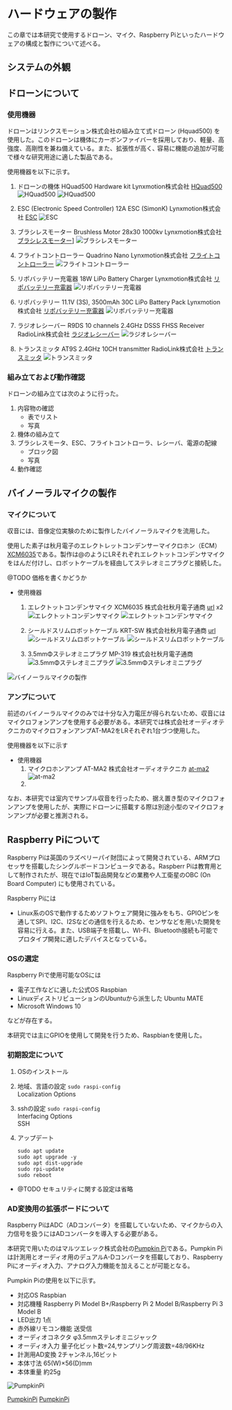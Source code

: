 # ハードウェアの製作

この章では本研究で使用するドローン、マイク、Raspberry Piといったハードウェアの構成と製作について述べる。

## システムの外観


## ドローンについて

### 使用機器

ドローンはリンクスモーション株式会社の組み立て式ドローン
(Hquad500) を使用した。このドローンは機体にカーボンファイバーを採用しており、軽量、高強度、高剛性を兼ね備えている。また、拡張性が高く､ 容易に機能の追加が可能で様々な研究用途に適した製品である。

使用機器を以下に示す。

1. ドローンの機体 HQuad500 Hardware kit Lynxmotion株式会社 [HQuad500](http://www.lynxmotion.com/p-1058-hquad500-hardware-only-kit.aspx)
   ![HQuad500](figures/hquad500_hardware.jpg)
   ![HQuad500](figures/hquad500_parts.jpg)

2. ESC (Electronic Speed Controller) 12A ESC (SimonK) Lynxmotion株式会社 [ESC](http://www.lynxmotion.com/p-915-12a-esc-simonk.aspx)
   ![ESC](figures/esc.jpg)

3. ブラシレスモーター Brushless Motor 28x30 1000kv Lynxmotion株式会社 [ブラシレスモーター](http://www.lynxmotion.com/p-913-brushless-motor-28x30-1000kv.aspx)]
   ![ブラシレスモーター](figures/brushless_motor.jpg)

4. フライトコントローラー Quadrino Nano Lynxmotion株式会社  [フライトコントローラー](http://www.lynxmotion.com/p-1020-lynxmotion-quadrino-nano-flight-controller-with-gps.aspx)
   ![フライトコントローラー](figures/quadrino_nano.jpg)

5. リポバッテリー充電器 18W LiPo Battery Charger Lynxmotion株式会社 [リポバッテリー充電器](http://www.lynxmotion.com/p-985-18w-lipo-battery-charger.aspx)
   ![リポバッテリー充電器](figures/lipo_charger.jpg)

1. リポバッテリー 11.1V (3S), 3500mAh 30C LiPo Battery Pack
 Lynxmotion株式会社 [リポバッテリー充電器](http://www.lynxmotion.com/p-985-18w-lipo-battery-charger.aspx)
   ![リポバッテリー充電器](figures/lipo_charger.jpg)

1. ラジオレシーバー R9DS 10 channels 2.4GHz DSSS FHSS Receiver RadioLink株式会社 [ラジオレシーバー](http://www.radiolink.com.cn/doce/product-detail-120.html)
   ![ラジオレシーバー](figures/r9ds.jpg)

1. トランスミッタ AT9S 2.4GHz 10CH transmitter RadioLink株式会社 [トランスミッタ](http://www.radiolink.com.cn/doce/product-detail-119.html)
   ![トランスミッタ](figures/at9s.jpg)


### 組み立ておよび動作確認

ドローンの組み立ては次のように行った。

1. 内容物の確認
   - 表でリスト
   - 写真
2. 機体の組み立て
3. ブラシレスモータ、ESC、フライトコントローラ、レシーバ、電源の配線
   - ブロック図
   - 写真
4. 動作確認


## バイノーラルマイクの製作

### マイクについて

収音には、音像定位実験のために製作したバイノーラルマイクを流用した。

使用した素子は秋月電子のエレクトレットコンデンサーマイクロホン（ECM）[XCM6035](http://akizukidenshi.com/catalog/g/gP-08181/)である。製作は@のようにLRそれぞれエレクトットコンデンサマイクをはんだ付けし、ロボットケーブルを経由してステレオミニプラグと接続した。

@TODO 価格を書くかどうか

- 使用機器
   1. エレクトットコンデンサマイク XCM6035 株式会社秋月電子通商 [url](http://akizukidenshi.com/catalog/g/gP-08181/) x2
   ![エレクトットコンデンサマイク](figures/microphone.jpg)
   ![エレクトットコンデンサマイク](figures/microphone_size.jpg)
      
   2. シールドスリムロボットケーブル KRT-SW 株式会社秋月電子通商 [url](http://akizukidenshi.com/catalog/g/gP-07457/)
   ![シールドスリムロボットケーブル](figures/sielded_robot_cable.jpg)
   ![シールドスリムロボットケーブル](figures/sielded_robot_cable_size.jpg)

   3. 3.5mmΦステレオミニプラグ MP-319 株式会社秋月電子通商
   ![3.5mmΦステレオミニプラグ](figures/mini_plug.jpg)
   ![3.5mmΦステレオミニプラグ](figures/mini_plug_size.jpg)

![バイノーラルマイクの製作](@TODO)


### アンプについて

前述のバイノーラルマイクのみでは十分な入力電圧が得られないため、収音にはマイクロフォンアンプを使用する必要がある。本研究では株式会社オーディオテクニカのマイクロフォンアンプAT-MA2をLRそれぞれ1台づつ使用した。

使用機器を以下に示す

- 使用機器
   1. マイクロホンアンプ AT-MA2 株式会社オーディオテクニカ [at-ma2](https://www.audio-technica.co.jp/product/AT-MA2)
   ![at-ma2](figures/at-ma2.jpg)
   2. 

なお、本研究では室内でサンプル収音を行ったため、据え置き型のマイクロフォンアンプを使用したが、実際にドローンに搭載する際は別途小型のマイクロフォンアンプが必要と推測される。


## Raspberry Piについて

Raspberry Piは英国のラズベリーパイ財団によって開発されている、ARMプロセッサを搭載したシングルボードコンピュータである。Raspberr Piは教育用として制作されたが、現在ではIoT製品開発などの業務や人工衛星のOBC (On Board Computer) にも使用されている。

Raspberry Piには

- Linux系のOSで動作するためソフトウェア開発に強みをもち、GPIOピンを通してSPI、I2C、I2Sなどの通信を行えるため、センサなどを用いた開発を容易に行える。また、USB端子を搭載し、WI-FI、Bluetooth接続も可能で プロタイプ開発に適したデバイスとなっている。

### OSの選定

Raspberry Piで使用可能なOSには

- 電子工作などに適した公式OS Raspbian
- LinuxディストリビューションのUbuntuから派生した Ubuntu MATE
- Microsoft Windows 10

などが存在する。

本研究では主にGPIOを使用して開発を行うため、Raspbianを使用した。

### 初期設定について

1. OSのインストール
2. 地域、言語の設定
   `sudo raspi-config`  
   Localization Options

2. sshの設定
   `sudo raspi-config`  
   Interfacing Options  
   SSH  

3. アップデート

   ```shell
   sudo apt update 
   sudo apt upgrade -y 
   sudo apt dist-upgrade
   sudo rpi-update
   sudo reboot
   ```

- @TODO セキュリティに関する設定は省略

### AD変換用の拡張ボードについて

Raspberry PiはADC（ADコンバータ）を搭載していないため、マイクからの入力信号を扱うにはADコンバータを導入する必要がある。  

本研究で用いたのはマルツエレック株式会社の[Pumpkin Pi](http://select.marutsu.co.jp/list/detail.php?id=258)である。Pumpkin Piは計測用とオーディオ用のデュアルA-Dコンバータを搭載しており、Raspberry Piにオーディオ入力、アナログ入力機能を加えることが可能となる。

Pumpkin Piの使用を以下に示す。

- 対応OS Raspbian
- 対応機種	Raspberry Pi Model B+/Raspberry Pi 2 Model B/Raspberry Pi 3 Model B
- LED出力	1点
- 赤外線リモコン機能	送受信
- オーディオコネクタ	φ3.5mmステレオミニジャック
- オーディオ入力	量子化ビット数=24,サンプリング周波数=48/96KHz
- 計測用AD変換	2チャンネル,16ビット
- 本体寸法	65(W)×56(D)mm
- 本体重量	約25g

![PumpkinPi](figures/pumpkin_pi.jpg)

[PumpkinPi](http://select.marutsu.co.jp/list/detail.php?id=258)
[PumpkinPi](https://www.marutsu.co.jp/pc/i/833515/)



 









